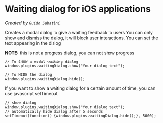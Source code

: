 # Waiting dialog for iOS applications

_Created by `Guido Sabatini`_

Creates a modal dialog to give a waiting feedback to users
You can only show and dismiss the dialog, it will block user interactions. You can set the text appearing in the dialog

**NOTE:** this is not a progress dialog, you can not show progress

    // To SHOW a modal waiting dialog
    window.plugins.waitingDialog.show("Your dialog text");

    // To HIDE the dialog
    window.plugins.waitingDialog.hide();
    
If you want to show a waiting dialog for a certain amount of time, you can use javascript setTimeout

	// show dialog
	window.plugins.waitingDialog.show("Your dialog text");
	// automatically hide dialog after 5 seconds
	setTimeout(function() {window.plugins.waitingDialog.hide();}, 5000);
